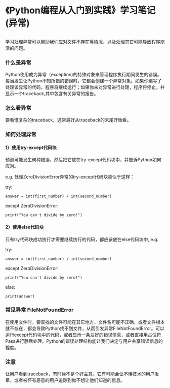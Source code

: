 # 《Python编程从入门到实践》学习笔记(异常)

## 
学习处理异常可以帮助我们应对文件不存在等情况，以及处理其它可能导致程序崩溃的问题。

### 什么是异常
Python使用成为异常（exception)的特殊对象来管理程序执行期间发生的错误。每当发生让Python不知所措的错误时，它都会创建一个异常对象。如果你编写了处理该异常的代码，程序将继续运行；如果你未对异常进行处理，程序将停止，并显示一个traceback,其中包含有关异常的报告。

### 怎么看异常

要看懂复杂的traceback，通常最好从traceback的末尾开始看。

### 如何处理异常

#### 1）使用try-except代码块
预测可能发生何种错误，然后把它放在try-except代码块中，并告诉Python如何应对。

e.g. 处理ZeroDivisionError异常的try-except代码块类似于这样：

try:

    answer = int(first_number) / int(second_number)
	
except ZeroDivisionError:

    print("You can't divide by zero!")

#### 2）使用else代码块

只有try代码块成功执行才需要继续执行的代码，都应该放在else代码块中, e.g.

try:

    answer = int(first_number) / int(second_number)
	
except ZeroDivisionError:

    print("You can't divide by zero!")
	
else:

    print(answer)

### 常见异常 FileNotFoundError

在使用文件时，要查找的文件可能在其它地方，文件名可能不正确，或者文件根本就不存在，都会导致Python找不到文件，从而引发异常FileNotFoundError。可以运行except代码块中的代码，或者显示一条友好的错误信息，或者直接用占位符Pass进行静默处理。Python的错误处理结构能让我们决定与用户共享错误信息的程度。

### 注意

让用户看到traceback，有时候不是个好主意。它有可能会让不懂技术的用户发晕，或者被怀有恶意的用户追踪到你不想让他们知道的信息。